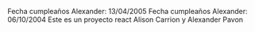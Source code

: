 
Fecha cumpleaños Alexander: 13/04/2005
Fecha cumpleaños Alexander: 06/10/2004
Este es un proyecto react Alison Carrion y Alexander Pavon

